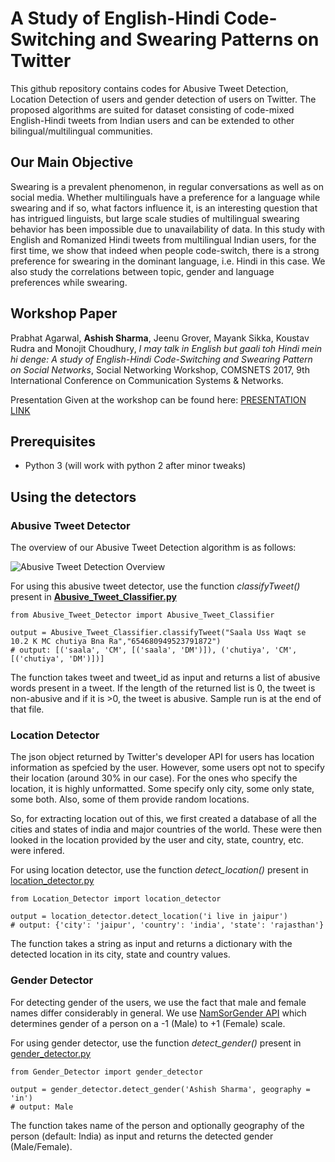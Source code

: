 # A Study of English-Hindi Code-Switching and Swearing Patterns on Twitter

This github repository contains codes for Abusive Tweet Detection, Location Detection of users and gender detection of users on Twitter. The proposed algorithms are suited for dataset consisting of code-mixed English-Hindi tweets from Indian users and can be extended to other bilingual/multilingual communities.

## Our Main Objective

Swearing is a prevalent phenomenon, in regular conversations as well as on social media. Whether multilinguals have a preference for a language while swearing and if so, what factors influence it, is an interesting question that has intrigued linguists, but large scale studies of multilingual swearing behavior has been impossible due to unavailability of data. In this study with English and Romanized Hindi tweets from multilingual Indian users, for the first time, we show that indeed when people code-switch, there is a strong preference for swearing in the dominant language, i.e. Hindi in this case. We also study the correlations between topic, gender and language preferences while swearing.

## Workshop Paper
Prabhat Agarwal, **Ashish Sharma**, Jeenu Grover, Mayank Sikka, Koustav Rudra and Monojit Choudhury, *I may talk in English but gaali toh Hindi mein hi denge: A study of English-Hindi Code-Switching and Swearing Pattern on Social Networks*, Social Networking Workshop, COMSNETS 2017, 9th International Conference on Communication Systems & Networks.

Presentation Given at the workshop can be found here: [PRESENTATION LINK](https://drive.google.com/open?id=1hYoDDd-djjhypvNas-IztHs2tb66JzFH)

## Prerequisites

- Python 3 (will work with python 2 after minor tweaks)

## Using the detectors

### Abusive Tweet Detector
The overview of our Abusive Tweet Detection algorithm is as follows:

![Abusive Tweet Detection Overview](https://github.com/ash-shar/Code-Switching-and-Swearing-Patterns-on-Twitter/blob/master/Abusive-Tweet-Detection-Overview.PNG?raw=true "Title")

For using this abusive tweet detector, use the function *classifyTweet()* present in [**Abusive_Tweet_Classifier.py**](https://github.com/ash-shar/Code-Switching-and-Swearing-Patterns-on-Twitter/blob/master/Abusive_Tweet_Detector/Abusive_Tweet_Classifier.py)

```
from Abusive_Tweet_Detector import Abusive_Tweet_Classifier

output = Abusive_Tweet_Classifier.classifyTweet("Saala Uss Waqt se 10.2 K MC chutiya Bna Ra","654680949523791872")
# output: [('saala', 'CM', [('saala', 'DM')]), ('chutiya', 'CM', [('chutiya', 'DM')])]
```

The function takes tweet and tweet_id as input and returns a list of abusive words present in a tweet. If the length of the returned list is 0, the tweet is non-abusive and if it is >0, the tweet is abusive. Sample run is at the end of that file.

### Location Detector
The json object returned by Twitter's developer API for users has location information as spefcied by the user. However, some users opt not to specify their location (around 30% in our case). For the ones who specify the location, it is highly unformatted. Some specify only city, some only state, some both. Also, some of them provide random locations.

So, for extracting location out of this, we first created a database of all the cities and states of india and major countries of the world. These were then looked in the location provided by the user and city, state, country, etc. were infered.

For using location detector, use the function *detect_location()* present in [location_detector.py](https://github.com/ash-shar/Code-Switching-and-Swearing-Patterns-on-Twitter/blob/master/Location_Detector/location_detector.py)

```
from Location_Detector import location_detector

output = location_detector.detect_location('i live in jaipur')
# output: {'city': 'jaipur', 'country': 'india', 'state': 'rajasthan'}
```

The function takes a string as input and returns a dictionary with the detected location in its city, state and country values.

### Gender Detector

For detecting gender of the users, we use the fact that male and female names differ considerably in general. We use [NamSorGender API](http://api.namsor.com/) which determines gender of a person on a -1 (Male) to +1 (Female) scale. 

For using gender detector, use the function *detect_gender()* present in [gender_detector.py](https://github.com/ash-shar/Code-Switching-and-Swearing-Patterns-on-Twitter/blob/master/Gender_Detector/gender_detector.py)

```
from Gender_Detector import gender_detector

output = gender_detector.detect_gender('Ashish Sharma', geography = 'in')
# output: Male
```

The function takes name of the person and optionally geography of the person (default: India) as input and returns the detected gender (Male/Female).